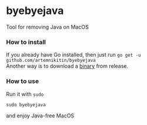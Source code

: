 # byebyejava
Tool for removing Java on MacOS

### How to install
If you already have Go installed, then just run
`go get -u github.com/artemnikitin/byebyejava`    
Another way is to download a [binary](https://github.com/artemnikitin/byebyejava/releases/download/0.1/byebyejava) from release.    

### How to use
Run it with `sudo`
```
sudo byebyejava
```     
and enjoy Java-free MacOS
